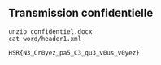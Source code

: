 ## Transmission confidentielle

```
unzip confidentiel.docx
cat word/header1.xml
```

`HSR{N3_Cr0yez_pa5_C3_qu3_v0us_v0yez}`
